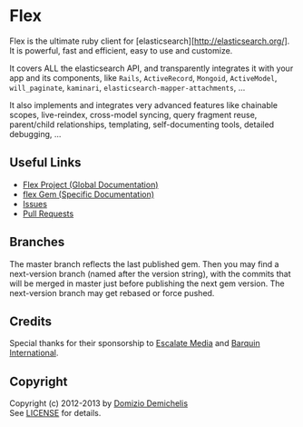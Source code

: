 # Flex

Flex is the ultimate ruby client for [elasticsearch][http://elasticsearch.org/]. It is powerful, fast and efficient, easy to use and customize.

It covers ALL the elasticsearch API, and transparently integrates it with your app and its components, like `Rails`, `ActiveRecord`, `Mongoid`, `ActiveModel`, `will_paginate`, `kaminari`, `elasticsearch-mapper-attachments`, ...

It also implements and integrates very advanced features like chainable scopes, live-reindex, cross-model syncing, query fragment reuse, parent/child relationships, templating, self-documenting tools, detailed debugging, ...


## Useful Links

* [Flex Project (Global Documentation)](http://ddnexus.github.io/flex/doc/)
* [flex Gem (Specific Documentation)](http://ddnexus.github.io/flex/doc/2-flex)
* [Issues](https://github.com/ddnexus/flex/issues)
* [Pull Requests](https://github.com/ddnexus/flex/pulls)

## Branches

The master branch reflects the last published gem. Then you may find a next-version branch (named after the version string), with the commits that will be merged in master just before publishing the next gem version. The next-version branch may get rebased or force pushed.

## Credits

Special thanks for their sponsorship to [Escalate Media](http://www.escalatemedia.com) and [Barquin International](http://www.barquin.com).

## Copyright

Copyright (c) 2012-2013 by [Domizio Demichelis](mailto://dd.nexus@gmail.com)<br>
See [LICENSE](https://github.com/ddnexus/flex/blob/master/LICENSE) for details.
